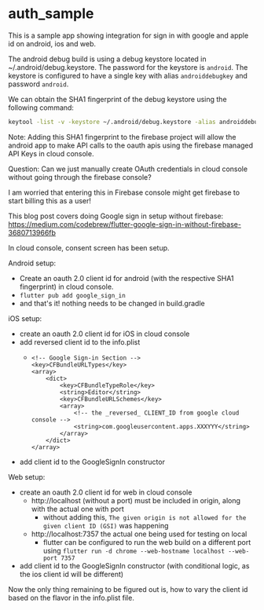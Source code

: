 # auth_sample

This is a sample app showing integration for sign in with google and apple id on android, ios and web.

The android debug build is using a debug keystore located in ~/.android/debug.keystore. The password for the keystore is `android`. 
The keystore is configured to have a single key with alias `androiddebugkey` and password `android`.

We can obtain the SHA1 fingerprint of the debug keystore using the following command:
```bash
keytool -list -v -keystore ~/.android/debug.keystore -alias androiddebugkey -storepass android -keypass android
```

Note: Adding this SHA1 fingerprint to the firebase project will allow the android app to make API calls to the
oauth apis using the firebase managed API Keys in cloud console.

Question: Can we just manually create OAuth credentials in cloud console without going through the firebase console?

I am worried that entering this in Firebase console might get firebase to start billing this as a user!

This blog post covers doing Google sign in setup without firebase:
https://medium.com/codebrew/flutter-google-sign-in-without-firebase-3680713966fb

In cloud console, consent screen has been setup.

Android setup:
- Create an oauth 2.0 client id for android (with the respective SHA1 fingerprint) in cloud console.
- `flutter pub add google_sign_in`
- and that's it! nothing needs to be changed in build.gradle

iOS setup:
- create an oauth 2.0 client id for iOS in cloud console
- add reversed client id to the info.plist
  - ```
    <!-- Google Sign-in Section -->
    <key>CFBundleURLTypes</key>
    <array>
    	<dict>
    		<key>CFBundleTypeRole</key>
    		<string>Editor</string>
    		<key>CFBundleURLSchemes</key>
    		<array>
    			<!-- the _reversed_ CLIENT_ID from google cloud console -->
    			<string>com.googleusercontent.apps.XXXYYY</string>
    		</array>
    	</dict>
    </array>
    ```
- add client id to the GoogleSignIn constructor

Web setup:
- create an oauth 2.0 client id for web in cloud console
  - http://localhost (without a port) must be included in origin, along with the actual one with port
    - without adding this, `The given origin is not allowed for the given client ID (GSI)` was happening
  - http://localhost:7357 the actual one being used for testing on local
    - flutter can be configured to run the web build on a different port using `flutter run -d chrome --web-hostname localhost --web-port 7357`
- add client id to the GoogleSignIn constructor (with conditional logic, as the ios client id will be different)

Now the only thing remaining to be figured out is, how to vary the client id based on the flavor in the info.plist file.


